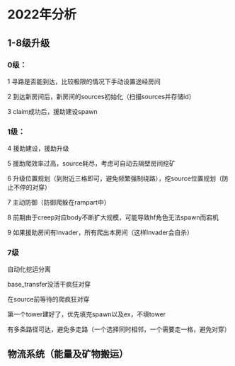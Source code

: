 # 2022年分析

## 1-8级升级

### 0级：

1 寻路是否能到达，比较极限的情况下手动设置途经房间

2 到达新房间后，新房间的sources初始化（扫描sources并存储id）

3 claim成功后，援助建设spawn

### 1级：

4 援助建设，援助升级

5 援助爬效率过高，source耗尽，考虑可自动去隔壁房间挖矿

6 升级位置规划（到附近三格即可，避免频繁强制绕路），挖source位置规划（防止不停的对穿）

7 主动防御（防御爬躲在rampart中）

8 前期由于creep对应body不断扩大规模，可能导致hf角色无法spawn而宕机

9 如果援助房间有Invader，所有爬出本房间（这样Invader会自杀）

### 7级

自动化挖运分离

base_transfer没活干疯狂对穿

在source前等待的爬疯狂对穿

第一个tower建好了，优先填充spawn以及ex，不填tower

有多条路径可达，避免多走路（一个选择同时相邻，一个需要走一格，避免对穿）

## 物流系统（能量及矿物搬运）

